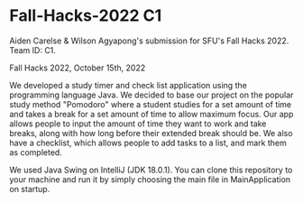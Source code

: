# Fall-Hacks-2022 C1
Aiden Carelse &amp; Wilson Agyapong's submission for SFU's Fall Hacks 2022. Team ID: C1.

Fall Hacks 2022, October 15th, 2022

We developed a study timer and check list application using the programming language Java. We decided to base our project on the popular
study method "Pomodoro" where a student studies for a set amount of time and takes a break for a set amount of time to allow
maximum focus. Our app allows people to input the amount of time they want to work and take breaks, along with how long before their extended break should be. We also have a checklist, which allows people to add tasks to a list, and mark them as completed.

We used Java Swing on IntelliJ (JDK 18.0.1). You can clone this repository to your machine and run it by simply choosing the main file in MainApplication on startup.